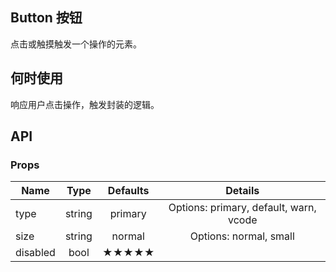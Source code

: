 ## Button 按钮 

点击或触摸触发一个操作的元素。

## 何时使用

响应用户点击操作，触发封装的逻辑。

## API

### Props

|  **Name**  | **Type**        | **Defaults**  | **Details**  |
| ------------- |:-------------:|:-----:|:-------------:|
| type  | string| primary |Options: primary, default, warn, vcode|
| size | string   |   normal |Options: normal, small|
| disabled | bool| ★★★★★ ||